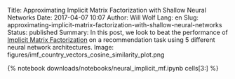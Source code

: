 Title: Approximating Implicit Matrix Factorization with Shallow Neural Networks
Date: 2017-04-07 10:07
Author: Will Wolf
Lang: en
Slug: approximating-implicit-matrix-factorization-with-shallow-neural-networks
Status: published
Summary: In this post, we look to beat the performance of [Implicit Matrix Factorization](http://yifanhu.net/PUB/cf.pdf) on a recommendation task using 5 different neural network architectures.
Image: figures/imf_country_vectors_cosine_similarity_plot.png

{% notebook downloads/notebooks/neural_implicit_mf.ipynb cells[3:] %}
